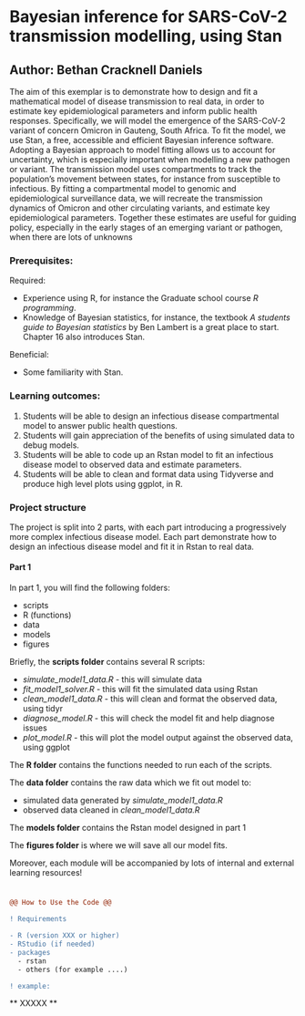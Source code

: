 # Bayesian inference for SARS-CoV-2 transmission modelling, using Stan

## Author: Bethan Cracknell Daniels

The aim of this exemplar is to demonstrate how to design and fit a mathematical model of disease transmission to real data, in order to estimate key epidemiological parameters and inform public health responses. Specifically, we will model the emergence of the SARS-CoV-2 variant of concern Omicron in Gauteng, South Africa. To fit the model, we use Stan, a free, accessible and efficient Bayesian inference software. Adopting a Bayesian approach to model fitting allows us to account for uncertainty, which is especially important when modelling a new pathogen or variant. The transmission model uses compartments to track the population’s movement between states, for instance from susceptible to infectious. By fitting a compartmental model to genomic and epidemiological surveillance data, we will recreate the transmission dynamics of Omicron and other circulating variants, and estimate key epidemiological parameters. Together these estimates are useful for guiding policy, especially in the early stages of an emerging variant or pathogen, when there are lots of unknowns

### Prerequisites:

Required:
- Experience using R, for instance the Graduate school course *R programming*.
- Knowledge of Bayesian statistics, for instance, the textbook *A students guide to Bayesian statistics* by Ben Lambert is a great place to start. Chapter 16 also introduces Stan. 

Beneficial:
- Some familiarity with Stan. 

### Learning outcomes:

1.	Students will be able to design an infectious disease compartmental model to answer public health questions. 
2.	Students will gain appreciation of the benefits of using simulated data to debug models.  
3.	Students will be able to code up an Rstan model to fit an infectious disease model to observed data and estimate parameters.
4.	Students will be able to clean and format data using Tidyverse and produce high level plots using ggplot, in R. 

### Project structure 

The project is split into 2 parts, with each part introducing a progressively more complex infectious disease model. Each part demonstrate how to design an infectious disease model and fit it in Rstan to real data. 

#### Part 1 

In part 1, you will find the following folders: 

- scripts
- R (functions)
- data
- models
- figures 


Briefly, the **scripts folder** contains several R scripts:
 
- *simulate_model1_data.R* - this will simulate data
- *fit_model1_solver.R* - this will fit the simulated data using Rstan 
- *clean_model1_data.R* - this will clean and format the observed data, using tidyr
- *diagnose_model.R*  - this will check the model fit and help diagnose issues 
- *plot_model.R* - this will plot the model output against the observed data, using ggplot

The **R folder** contains the functions needed to run each of the scripts. 

The **data folder** contains the raw data which we fit out model to:

- simulated data generated by *simulate_model1_data.R*
- observed data cleaned in *clean_model1_data.R*

The **models folder** contains the Rstan model designed in part 1 

The **figures folder** is where we will save all our model fits. 

Moreover, each module will be accompanied  by lots of internal and external learning resources! 

##### 

```diff 

@@ How to Use the Code @@

! Requirements

- R (version XXX or higher)
- RStudio (if needed)
- packages
  - rstan
  - others (for example ....)

! example:
```

** XXXXX **
